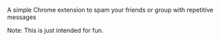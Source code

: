 A simple Chrome extension to spam your friends or group with repetitive messages

Note: This is just intended for fun.
